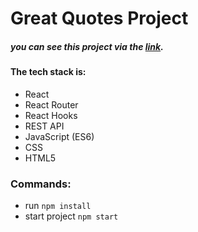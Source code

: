 # Great Quotes Project

##### you can see this project via the [link](https://react-http-53159.web.app/).

#### The tech stack is:

- React
- React Router
- React Hooks
- REST API
- JavaScript (ES6)
- CSS
- HTML5




### Commands:
- run `npm install`
- start project `npm start`

